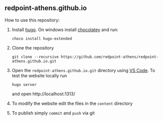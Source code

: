 
## redpoint-athens.github.io

How to use this repository:

1. Install [hugo](https://gohugo.io/getting-started/installing/). On windows install [chocolatey](https://chocolatey.org/) and run:
   ```
   choco install hugo-extended
   ```

2. Clone the repository
   ```
   git clone --recursive https://github.com/redpoint-athens/redpoint-athens.github.io.git
   ```

3. Open the `redpoint-athens.github.io.git` directory using [VS Code](https://code.visualstudio.com/). To test the website locally run
   ```
   hugo server
   ```
   and open http://localhost:1313/

4. To modify the website edit the files in the `content` directory
   

5. To publish simply `commit` and `push` via git